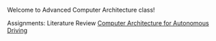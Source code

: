 Welcome to Advanced Computer Architecture class!

Assignments:
Literature Review
[Computer Architecture for Autonomous Driving](https://github.com/drishtigoel/Advanced-Computer-Architecture/blob/master/Literacy%20Reading%201) 
```


